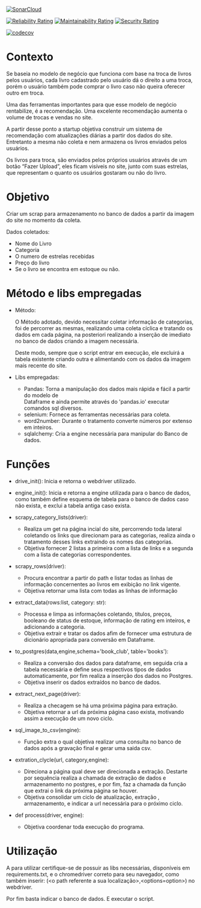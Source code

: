  [![SonarCloud](https://sonarcloud.io/images/project_badges/sonarcloud-white.svg)](https://sonarcloud.io/dashboard?id=LucasMassucci_BookClub) 
 
[![Reliability Rating](https://sonarcloud.io/api/project_badges/measure?project=LucasMassucci_BookClub&metric=reliability_rating)](https://sonarcloud.io/dashboard?id=LucasMassucci_BookClub)  [![Maintainability Rating](https://sonarcloud.io/api/project_badges/measure?project=LucasMassucci_BookClub&metric=sqale_rating)](https://sonarcloud.io/dashboard?id=LucasMassucci_BookClub)  [![Security Rating](https://sonarcloud.io/api/project_badges/measure?project=LucasMassucci_BookClub&metric=security_rating)](https://sonarcloud.io/dashboard?id=LucasMassucci_BookClub)






   [![codecov](https://codecov.io/gh/LucasMassucci/BookClub/branch/master/graph/badge.svg?token=GB8POM5DRM)](https://codecov.io/gh/LucasMassucci/BookClub)

# Contexto
Se baseia no modelo de negócio que funciona com base na troca de livros pelos usuários, cada livro cadastrado pelo usuário dá o direito a uma troca, porém o usuário também pode comprar o livro caso não queira oferecer outro em troca.

Uma das ferramentas importantes para que esse modelo de negócio rentabilize, é a recomendação. Uma excelente recomendação aumenta o volume de trocas e vendas no site.

A partir desse ponto a startup objetiva construir um sistema de recomendação com atualizações diárias a partir dos dados do site. Entretanto a mesma não coleta e nem armazena os livros enviados pelos usuários.
 
Os livros para troca, são enviados pelos próprios usuários através de um botão “Fazer Upload”, eles ficam visíveis no site, junto com suas estrelas, que representam o quanto os usuários gostaram ou não do livro. 

# Objetivo

Criar um scrap para armazenamento no banco de dados a partir da imagem do site no momento da coleta.
    
Dados coletados:
- Nome do Livro
- Categoria
- O numero de estrelas recebidas
- Preço do livro
- Se o livro se encontra em estoque ou não.

# Método e libs empregadas

* Método:

    O Método adotado, devido necessitar coletar informação de categorias, foi de percorrer as mesmas, realizando uma coleta cíclica e tratando os dados em cada página, na posteriori realizando a inserção de imediato no banco de dados criando a imagem necessária.

    Deste modo, sempre que o script entrar em execução, ele excluirá a tabela existente criando outra e alimentando com os dados da imagem mais recente do site.

* Libs empregadas:

    - Pandas: Torna a manipulação dos dados mais rápida e fácil a partir do modelo de   
              Dataframe e ainda permite através do 'pandas.io' executar comandos sql diversos.   
    - selenium: Fornece as ferramentas necessárias para coleta.
    - word2number: Durante o tratamento converte números por extenso em inteiros.
    - sqlalchemy: Cria a engine necessária para manipular do Banco de dados.



# Funções

* drive_init(): Inicia e retorna o webdriver utilizado.

* engine_init(): Inicia e retorna a engine utilizada para o banco de dados, como também define esquema de tabela para o banco de dados caso não exista, e exclui a tabela antiga caso exista.

* scrapy_category_lists(driver): 
    * Realiza um get na página incial do site, percorrendo toda lateral coletando os links que direcionam para as categorias, realiza ainda o tratamento desses links extraindo os nomes das categorias. 
    * Objetiva fornecer 2 listas a primeira com a lista de links e a segunda com a lista de categorias correspondentes.

* scrapy_rows(driver): 
    * Procura encontrar a partir do path e listar todas as linhas de informação concernentes ao livros em exibição no link vigente. 
    * Objetiva retornar uma lista com todas as linhas de informação 

* extract_data(rows:list, category: str):
    * Processa e limpa as informações coletando, títulos, preços, booleano de status de estoque, informação de rating em inteiros, e adicionando a categoria.
    * Objetiva extrair e tratar os dados afim de fornecer uma estrutura de dicionário apropriada para conversão em Dataframe. 

* to_postgres(data,engine,schema='book_club', table='books'): 
    * Realiza a conversão dos dados para dataframe, em seguida cria a tabela necessária e define seus respectivos tipos de dados automaticamente, por fim realiza a inserção dos dados no Postgres.
    * Objetiva inserir os dados extraídos no banco de dados. 

* extract_next_page(driver):
    * Realiza a checagem se há uma próxima página para extração.
    * Objetiva retornar a url da próxima página caso exista, motivando assim a execução de um novo ciclo. 
    
* sql_image_to_csv(engine): 
    * Função extra o qual objetiva realizar uma consulta no banco de dados após a gravação final e gerar uma saida csv. 

* extration_clycle(url, category,engine): 
    * Direciona a página qual deve ser direcionada a extração. Destarte por sequência realiza a chamada de extração de dados e armazenamento no postgres, e por fim, faz a chamada da função que extrai o link da próxima página se houver. 
    * Objetiva consolidar um ciclo de atualização, extração , armazenamento, e indicar a url necessária para o próximo ciclo.

* def process(driver, engine):
    * Objetiva coordenar toda execução do programa. 


# Utilização

A para utilizar certifique-se de possuir as libs necessárias, disponíveis em requirements.txt, e o chromedriver correto para seu navegador, como também inserir:
(<o path referente a sua localização>,<options=option>) no webdriver.  

Por fim basta indicar o banco de dados. E executar o script. 




